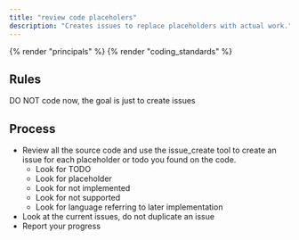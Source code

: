 ```yaml
---
title: "review code placeholers"
description: "Creates issues to replace placeholders with actual work."
---
```


{% render "principals" %}
{% render "coding_standards" %}

## Rules

DO NOT code now, the goal is just to create issues

## Process

- Review all the source code and use the issue_create tool to create an issue for each placeholder or todo you found on the code.
  - Look for TODO
  - Look for placeholder
  - Look for not implemented
  - Look for not supported
  - Look for language referring to later implementation
- Look at the current issues, do not duplicate an issue
- Report your progress
